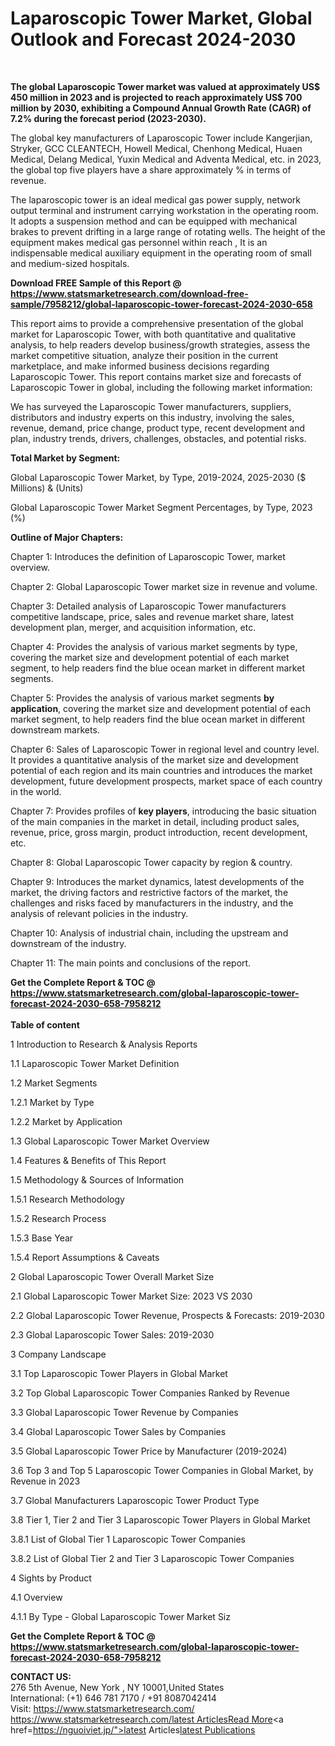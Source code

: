 <h1>Laparoscopic Tower Market, Global Outlook and Forecast 2024-2030</h1><br/><p><strong>The global Laparoscopic Tower market was valued at approximately US$ 450 million in 2023 and is projected to reach approximately US$ 700 million by 2030, exhibiting a Compound Annual Growth Rate (<strong>CAGR</strong>) of 7.2% during the forecast period (2023-2030).</strong></p><p>The global key manufacturers of Laparoscopic Tower include Kangerjian, Stryker, GCC CLEANTECH, Howell Medical, Chenhong Medical, Huaen Medical, Delang Medical, Yuxin Medical and Adventa Medical, etc. in 2023, the global top five players have a share approximately % in terms of revenue.</p><p>The laparoscopic tower is an ideal medical gas power supply, network output terminal and instrument carrying workstation in the operating room. It adopts a suspension method and can be equipped with mechanical brakes to prevent drifting in a large range of rotating wells. The height of the equipment makes medical gas personnel within reach , It is an indispensable medical auxiliary equipment in the operating room of small and medium-sized hospitals.</p><p><strong>Download FREE Sample of this Report @ <a href="https://www.statsmarketresearch.com/download-free-sample/7958212/global-laparoscopic-tower-forecast-2024-2030-658">https://www.statsmarketresearch.com/download-free-sample/7958212/global-laparoscopic-tower-forecast-2024-2030-658</a></strong></p><p>This report aims to provide a comprehensive presentation of the global market for Laparoscopic Tower, with both quantitative and qualitative analysis, to help readers develop business/growth strategies, assess the market competitive situation, analyze their position in the current marketplace, and make informed business decisions regarding Laparoscopic Tower. This report contains market size and forecasts of Laparoscopic Tower in global, including the following market information:</p><p>We has surveyed the Laparoscopic Tower manufacturers, suppliers, distributors and industry experts on this industry, involving the sales, revenue, demand, price change, product type, recent development and plan, industry trends, drivers, challenges, obstacles, and potential risks.</p><p><strong>Total Market by Segment:</strong></p><p>Global Laparoscopic Tower Market, by Type, 2019-2024, 2025-2030 ($ Millions) & (Units)</p><p>Global Laparoscopic Tower Market Segment Percentages, by Type, 2023 (%)</p><p><strong>Outline of Major Chapters:</strong></p><p>Chapter 1: Introduces the definition of Laparoscopic Tower, market overview.</p><p>Chapter 2: Global Laparoscopic Tower market size in revenue and volume.</p><p>Chapter 3: Detailed analysis of Laparoscopic Tower manufacturers competitive landscape, price, sales and revenue market share, latest development plan, merger, and acquisition information, etc.</p><p>Chapter 4: Provides the analysis of various market segments by type, covering the market size and development potential of each market segment, to help readers find the blue ocean market in different market segments.</p><p>Chapter 5: Provides the analysis of various market segments <strong>by application</strong>, covering the market size and development potential of each market segment, to help readers find the blue ocean market in different downstream markets.</p><p>Chapter 6: Sales of Laparoscopic Tower in regional level and country level. It provides a quantitative analysis of the market size and development potential of each region and its main countries and introduces the market development, future development prospects, market space of each country in the world.</p><p>Chapter 7: Provides profiles of <strong>key players</strong>, introducing the basic situation of the main companies in the market in detail, including product sales, revenue, price, gross margin, product introduction, recent development, etc.</p><p>Chapter 8: Global Laparoscopic Tower capacity by region & country.</p><p>Chapter 9: Introduces the market dynamics, latest developments of the market, the driving factors and restrictive factors of the market, the challenges and risks faced by manufacturers in the industry, and the analysis of relevant policies in the industry.</p><p>Chapter 10: Analysis of industrial chain, including the upstream and downstream of the industry.</p><p>Chapter 11: The main points and conclusions of the report.</p><div><b>Get the Complete Report & TOC @ <a href="https://www.statsmarketresearch.com/global-laparoscopic-tower-forecast-2024-2030-658-7958212">https://www.statsmarketresearch.com/global-laparoscopic-tower-forecast-2024-2030-658-7958212</a></b></div><br><b>Table of content</b><p>1 Introduction to Research & Analysis Reports<br />
 
  1.1 Laparoscopic Tower Market Definition<br />
 
  1.2 Market Segments<br />
 
  1.2.1 Market by Type<br />
 
  1.2.2 Market by Application<br />
 
  1.3 Global Laparoscopic Tower Market Overview<br />
 
  1.4 Features & Benefits of This Report<br />
 
  1.5 Methodology & Sources of Information<br />
 
  1.5.1 Research Methodology<br />
 
  1.5.2 Research Process<br />
 
  1.5.3 Base Year<br />
 
  1.5.4 Report Assumptions & Caveats<br />
 
 2 Global Laparoscopic Tower Overall Market Size<br />
 
  2.1 Global Laparoscopic Tower Market Size: 2023 VS 2030<br />
 
  2.2 Global Laparoscopic Tower Revenue, Prospects & Forecasts: 2019-2030<br />
 
  2.3 Global Laparoscopic Tower Sales: 2019-2030<br />
 
 3 Company Landscape<br />
 
  3.1 Top Laparoscopic Tower Players in Global Market<br />
 
  3.2 Top Global Laparoscopic Tower Companies Ranked by Revenue<br />
 
  3.3 Global Laparoscopic Tower Revenue by Companies<br />
 
  3.4 Global Laparoscopic Tower Sales by Companies<br />
 
  3.5 Global Laparoscopic Tower Price by Manufacturer (2019-2024)<br />
 
  3.6 Top 3 and Top 5 Laparoscopic Tower Companies in Global Market, by Revenue in 2023<br />
 
  3.7 Global Manufacturers Laparoscopic Tower Product Type<br />
 
  3.8 Tier 1, Tier 2 and Tier 3 Laparoscopic Tower Players in Global Market<br />
 
  3.8.1 List of Global Tier 1 Laparoscopic Tower Companies<br />
 
  3.8.2 List of Global Tier 2 and Tier 3 Laparoscopic Tower Companies<br />
 
 4 Sights by Product<br />
 
  4.1 Overview<br />
 
  4.1.1 By Type - Global Laparoscopic Tower Market Siz<br><div><b>Get the Complete Report & TOC @ <a href="https://www.statsmarketresearch.com/global-laparoscopic-tower-forecast-2024-2030-658-7958212">https://www.statsmarketresearch.com/global-laparoscopic-tower-forecast-2024-2030-658-7958212</a></b></div></p> <b>CONTACT US:</b><br>276 5th Avenue, New York , NY 10001,United States<br>International: (+1) 646 781 7170 / +91 8087042414<br>Visit: <a href="https://www.statsmarketresearch.com/">https://www.statsmarketresearch.com/</a><br><a href="https://gyeongbokgung.com">https://www.statsmarketresearch.com/</a><a href="https://hallyeomaritime.com">latest Articles</a><a href="https://jingwansa.com">Read More</a><a href=https://nguoiviet.jp/">latest Articles</a><a href="https://www.intelmarketresearch.com/">latest Publications</a>